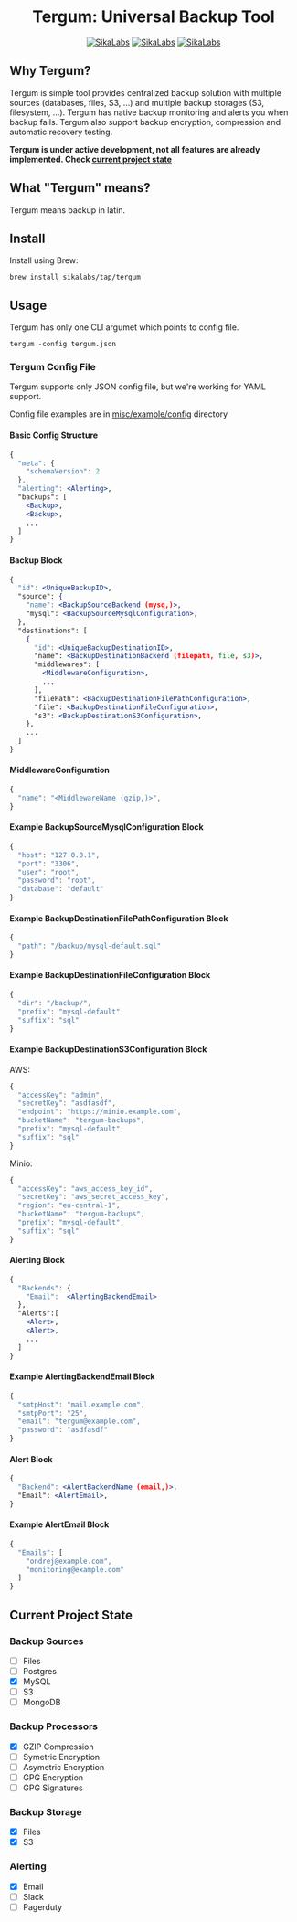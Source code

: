 <p align="center">
  <h1 align="center">Tergum: Universal Backup Tool</h1>
  <p align="center">
    <a href="https://opensource.sikalabs.com"><img alt="SikaLabs" src="https://img.shields.io/badge/OPENSOURCE BY-SIKALABS-131480?style=for-the-badge"></a>
    <a href="https://sikalabs.com"><img alt="SikaLabs" src="https://img.shields.io/badge/-sikalabs.com-gray?style=for-the-badge"></a>
    <a href="mailto://opensource@sikalabs.com"><img alt="SikaLabs" src="https://img.shields.io/badge/-opensource@sikalabs.com-gray?style=for-the-badge"></a>
  </p>
</p>

## Why Tergum?

Tergum is simple tool provides centralized backup solution with multiple sources (databases, files, S3, ...) and multiple backup storages (S3, filesystem, ...). Tergum has native backup monitoring and alerts you when backup fails. Tergum also support backup encryption, compression and automatic recovery testing.

__Tergum is under active development, not all features are already implemented. Check [current project state](#current-project-state)__

## What "Tergum" means?

Tergum means backup in latin.

## Install

Install using Brew:

```
brew install sikalabs/tap/tergum
```

## Usage

Tergum has only one CLI argumet which points to config file.

```
tergum -config tergum.json
```

### Tergum Config File

Tergum supports only JSON config file, but we're working for YAML support.

Config file examples are in [misc/example/config](./misc/example/config) directory

#### Basic Config Structure

```jsx
{
  "meta": {
    "schemaVersion": 2
  },
  "alerting": <Alerting>,
  "backups": [
    <Backup>,
    <Backup>,
    ...
  ]
}
```

#### Backup Block

```jsx
{
  "id": <UniqueBackupID>,
  "source": {
    "name": <BackupSourceBackend (mysq,)>,
    "mysql": <BackupSourceMysqlConfiguration>,
  },
  "destinations": [
    {
      "id": <UniqueBackupDestinationID>,
      "name": <BackupDestinationBackend (filepath, file, s3)>,
      "middlewares": [
        <MiddlewareConfiguration>,
        ...
      ],
      "filePath": <BackupDestinationFilePathConfiguration>,
      "file": <BackupDestinationFileConfiguration>,
      "s3": <BackupDestinationS3Configuration>,
    },
    ...
  ]
}
```

#### MiddlewareConfiguration

```jsx
{
  "name": "<MiddlewareName (gzip,)>",
}
```

#### Example BackupSourceMysqlConfiguration Block

```jsx
{
  "host": "127.0.0.1",
  "port": "3306",
  "user": "root",
  "password": "root",
  "database": "default"
}
```


#### Example BackupDestinationFilePathConfiguration Block

```jsx
{
  "path": "/backup/mysql-default.sql"
}
```

#### Example BackupDestinationFileConfiguration Block

```jsx
{
  "dir": "/backup/",
  "prefix": "mysql-default",
  "suffix": "sql"
}
```

#### Example BackupDestinationS3Configuration Block

AWS:

```jsx
{
  "accessKey": "admin",
  "secretKey": "asdfasdf",
  "endpoint": "https://minio.example.com",
  "bucketName": "tergum-backups",
  "prefix": "mysql-default",
  "suffix": "sql"
}
```

Minio:

```jsx
{
  "accessKey": "aws_access_key_id",
  "secretKey": "aws_secret_access_key",
  "region": "eu-central-1",
  "bucketName": "tergum-backups",
  "prefix": "mysql-default",
  "suffix": "sql"
}
```

#### Alerting Block

```jsx
{
  "Backends": {
    "Email":  <AlertingBackendEmail>
  },
  "Alerts":[
    <Alert>,
    <Alert>,
    ...
  ]
}
```

#### Example AlertingBackendEmail Block

```jsx
{
  "smtpHost": "mail.example.com",
  "smtpPort": "25",
  "email": "tergum@example.com",
  "password": "asdfasdf"
}
```

#### Alert Block

```jsx
{
  "Backend": <AlertBackendName (email,)>,
  "Email": <AlertEmail>,
}
```


#### Example AlertEmail Block

```jsx
{
  "Emails": [
    "ondrej@example.com",
    "monitoring@example.com"
  ]
}
```

## Current Project State

### Backup Sources

- [ ] Files
- [ ] Postgres
- [x] MySQL
- [ ] S3
- [ ] MongoDB

### Backup Processors

- [x] GZIP Compression
- [ ] Symetric Encryption
- [ ] Asymetric Encryption
- [ ] GPG Encryption
- [ ] GPG Signatures

### Backup Storage

- [x] Files
- [x] S3

### Alerting

- [x] Email
- [ ] Slack
- [ ] Pagerduty
